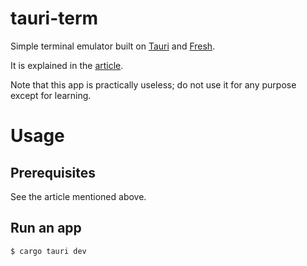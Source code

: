 # tauri-term

Simple terminal emulator built on [Tauri](https://tauri.app/) and [Fresh](https://fresh.deno.dev/).

It is explained in the [article](https://zenn.dev/naughie/articles/cc6efc8eec1ea9).

Note that this app is practically useless; do not use it for any purpose except for learning.

# Usage

## Prerequisites

See the article mentioned above.

## Run an app

```
$ cargo tauri dev
```
